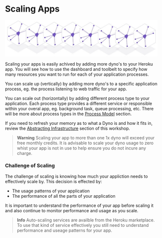 # Scaling Apps 

![Heroku scaling](../images/heroku-features-scaling-dynos.png)

  Scaling your apps is easily achived by adding more dyno's to your Heroku app.  You will see how to use the dashboard and toolbelt to specify how many resources you want to run for each of your application processes.
  
  You can scale up (vertically) by adding more dyno's to a specific application process, eg. the process listening to web traffic for your app.
  
  You can scale out (horizontally) by adding different process type to your application.  Each process type provides a different service or responsible within your overal app, eg. background task, queue processing, etc.  There will be more about process types in the [Process Model](../process-model/index.html) section. 
  
  If you need to refresh your memory as to what a Dyno is and how it fits in, review the [Abstracting Infrastructure](../heroku-overview/abstracting-infrastructure.html) section of this workshop.

> **Warning** Scaling your app to more than one 1x dyno will exceed your free monthly credits.  It is advisable to scale your dyno usage to zero whist your app is not in use to help ensure you do not incure any charge.


### Challenge of Scaling
  
  The challenge of scaling is knowing how much your appliction needs to effectively scale by.  This decision is effected by:
  
  * The usage patterns of your application 
  * The performance of all the parts of your application
  
  It is important to understand the performance of your app before scaling it and also continue to monitor performance and usage as you scale.  
  
> **Info** Auto-scaling services are availble from the Heroku marketplace.  To use that kind of service effectively you still need to understand performance and useage patterns for your app.

